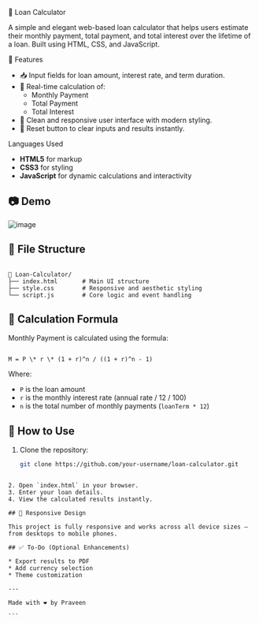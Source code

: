  💸 Loan Calculator

A simple and elegant web-based loan calculator that helps users estimate their monthly payment, total payment, and total interest over the lifetime of a loan. Built using HTML, CSS, and JavaScript.

🚀 Features

- 📥 Input fields for loan amount, interest rate, and term duration.
- 🔄 Real-time calculation of:
  - Monthly Payment
  - Total Payment
  - Total Interest
- 🎨 Clean and responsive user interface with modern styling.
- 🧼 Reset button to clear inputs and results instantly.

Languages Used

- **HTML5** for markup
- **CSS3** for styling 
- **JavaScript** for dynamic calculations and interactivity

## 📷 Demo

![image](https://github.com/user-attachments/assets/524ccfdc-9b11-42ba-933e-2aea3b125c89)


## 📂 File Structure

```

📁 Loan-Calculator/
├── index.html       # Main UI structure
├── style.css        # Responsive and aesthetic styling
└── script.js        # Core logic and event handling

```

## 🧮 Calculation Formula

Monthly Payment is calculated using the formula:

```

M = P \* r \* (1 + r)^n / ((1 + r)^n - 1)

````

Where:
- `P` is the loan amount
- `r` is the monthly interest rate (annual rate / 12 / 100)
- `n` is the total number of monthly payments (`loanTerm * 12`)

## 📖 How to Use

1. Clone the repository:
   ```bash
   git clone https://github.com/your-username/loan-calculator.git
````

2. Open `index.html` in your browser.
3. Enter your loan details.
4. View the calculated results instantly.

## 📱 Responsive Design

This project is fully responsive and works across all device sizes — from desktops to mobile phones.

## ✅ To-Do (Optional Enhancements)

* Export results to PDF
* Add currency selection
* Theme customization

---

Made with ❤️ by Praveen

```
